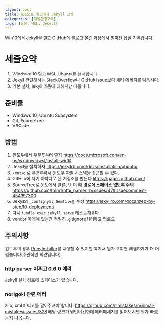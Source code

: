 ```yaml
---
layout: post
title: WSL으로 윈도에서 Jekyll 쓰기
categories: [개발환경구축]
tags: [삽질, WSL, Jekyll]
---
```


Win10에서 Jekyll을 깔고 GitHub에 블로그 올린 과정에서 벌어진 삽질 기록입니다.

# 세줄요약
1. Windows 10 말고 WSL Ubuntu로 설치합시다.
2. Jekyll 관련해서는 StackOverflow나 GitHub Issue보다 에러 메세지를 읽읍시다.
3. 기본 설치, jekyll 기동에 대해서만 다룹니다.

## 준비물
- Windows 10, Ubuntu Subsystem
- Git, SourceTree
- VSCode

## 방법
1. 윈도우에서 우분투부터 깔자 https://docs.microsoft.com/en-us/windows/wsl/install-win10
2. Jekyll을 설치하자 https://jekyllrb.com/docs/installation/ubuntu/
3. `/mnt/c` 로 우분투에서 윈도우 파일 시스템을 접근할 수 있다.
4. GitHub에 자기 아이디로 된 저장소를 만든다 https://pages.github.com/
5. SourceTree로 윈도에서 클론, 단 이 때 **경로에 스페이스 없도록 주의** https://github.com/tmm1/http_parser.rb/issues/47#issuecomment-454397300
6. Jekyll의 `_config.yml`, `Gemfile`을 수정 https://jekyllrb.com/docs/step-by-step/10-deployment/
7. 다시 `bundle exec jekyll serve` 테스트해본다.
8. vendor 아래에 있는건 적절히 .gitignore처리하고 업로드

## 주의사항
윈도우의 경우 [RubyInstaller](https://rubyinstaller.org/)를 사용할 수 있지만 여기서 뭔가 꼬이면 해결하기가 더 어렵습니다(주관적인 의견입니다).

### http parser 어쩌고 0.6.0 에러
Jekyll 설치 경로에 스페이스가 있습니다.

### norigoki 관련 에러
zlib, xml 어쩌고를 깔아주셔야 합니다. https://github.com/mmistakes/minimal-mistakes/issues/328
해당 링크가 원인이긴한데 에러메세지를 읽어보시면 뭐가 빠졌는지 나옵니다.
